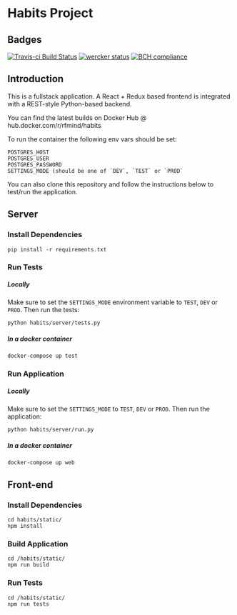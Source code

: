 # Habits Project

## Badges

[![Travis-ci Build Status](https://travis-ci.org/RFmind/habits.svg?branch=master)](https://travis-ci.org/RFmind/habits) [![wercker status](https://app.wercker.com/status/c052797d601f12279620faf7d6ced6ea/m/master "wercker status")](https://app.wercker.com/project/byKey/c052797d601f12279620faf7d6ced6ea) [![BCH compliance](https://bettercodehub.com/edge/badge/RFmind/habits?branch=master)](https://bettercodehub.com/)

## Introduction

This is a fullstack application. A React + Redux based frontend is integrated with
a REST-style Python-based backend.

You can find the latest builds on Docker Hub @ hub.docker.com/r/rfmind/habits

To run the container the following env vars should be set:
```
POSTGRES_HOST
POSTGRES_USER
POSTGRES_PASSWORD
SETTINGS_MODE (should be one of `DEV`, `TEST` or `PROD`
```

You can also clone this repository and follow the instructions below to test/run
the application.

## Server

### Install Dependencies

`pip install -r requirements.txt`

### Run Tests

##### Locally

Make sure to set the `SETTINGS_MODE` environment variable to `TEST`, `DEV` or `PROD`.
Then run the tests:

`python habits/server/tests.py`

##### In a docker container

`docker-compose up test`

### Run Application

##### Locally

Make sure to set the `SETTINGS_MODE` to `TEST`, `DEV` or `PROD`.
Then run the application:

`python habits/server/run.py`

##### In a docker container

`docker-compose up web`

## Front-end

### Install Dependencies

```
cd habits/static/
npm install
```

### Build Application

```
cd /habits/static/
npm run build
```

### Run Tests

```
cd /habits/static/
npm run tests
```

